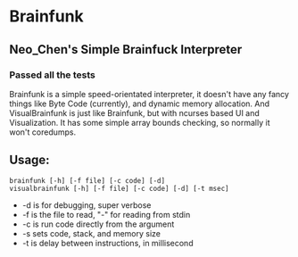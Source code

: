 # Brainfunk
## Neo_Chen's Simple Brainfuck Interpreter
### Passed all the tests
Brainfunk is a simple speed-orientated interpreter, it doesn't have any fancy things like Byte Code (currently),
and dynamic memory allocation.
And VisualBrainfunk is just like Brainfunk, but with ncurses based UI and Visualization.
It has some simple array bounds checking, so normally it won't coredumps.

## Usage:
	brainfunk [-h] [-f file] [-c code] [-d]
	visualbrainfunk [-h] [-f file] [-c code] [-d] [-t msec]

* -d is for debugging, super verbose
* -f is the file to read, "-" for reading from stdin
* -c is run code directly from the argument
* -s sets code, stack, and memory size
* -t is delay between instructions, in millisecond

